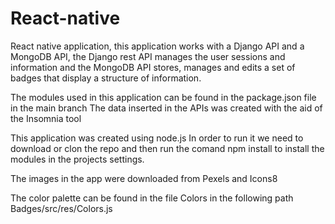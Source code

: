 # React-native
React native application, this application works with a Django API and a MongoDB API, the Django rest API manages the user sessions and information 
and the MongoDB API stores, manages and edits a set of badges that display a structure of information.

The modules used in this application can be found in the package.json file in the main branch
The data inserted in the APIs was created with the aid of the Insomnia tool

This application was created using node.js
In order to run it we need to download or clon the repo and then run the comand npm install to install the modules in the projects settings.

The images in the app were downloaded from Pexels and Icons8

The color palette can be found in the file Colors in the following path
Badges/src/res/Colors.js

